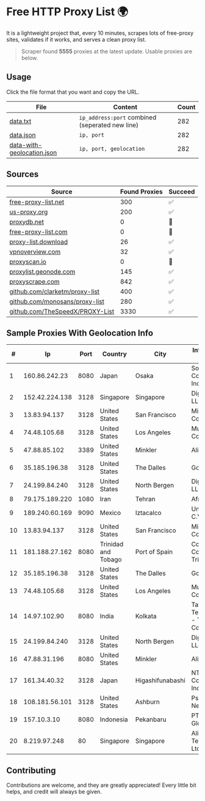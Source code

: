 
# Free HTTP Proxy List 🌍

It is a lightweight project that, every 10 minutes, scrapes lots of free-proxy sites, validates if it works, and serves a clean proxy list.


> Scraper found **5555** proxies at the latest update. Usable proxies are below.

## Usage

Click the file format that you want and copy the URL.


|File|Content|Count|
|----|-------|-----|
|[data.txt](https://raw.githubusercontent.com/themiralay/Proxy-List-World/master/data.txt)|`ip_address:port` combined (seperated new line)|282|
|[data.json](https://raw.githubusercontent.com/themiralay/Proxy-List-World/master/data.json)|`ip, port`|282|
|[data-with-geolocation.json](https://raw.githubusercontent.com/themiralay/Proxy-List-World/master/data-with-geolocation.json)|`ip, port, geolocation`|282|

## Sources

|Source|Found Proxies|Succeed|
|------|-------------|-------|
|[free-proxy-list.net](https://free-proxy-list.net)|300|✅|
|[us-proxy.org](https://www.us-proxy.org)|200|✅|
|[proxydb.net](http://proxydb.net)|0|🚫|
|[free-proxy-list.com](https://free-proxy-list.com/?page=&port=&type%5B%5D=http&type%5B%5D=https&up_time=0&search=Search)|0|🚫|
|[proxy-list.download](https://www.proxy-list.download/HTTP)|26|✅|
|[vpnoverview.com](https://vpnoverview.com/privacy/anonymous-browsing/free-proxy-servers)|32|✅|
|[proxyscan.io](https://www.proxyscan.io)|0|🚫|
|[proxylist.geonode.com](https://proxylist.geonode.com/api/proxy-list?limit=300&page=1&sort_by=lastChecked&sort_type=desc&protocols=http,https)|145|✅|
|[proxyscrape.com](https://api.proxyscrape.com/v2/?request=displayproxies&protocol=http&timeout=10000&country=all&ssl=all&anonymity=all)|842|✅|
|[github.com/clarketm/proxy-list](https://raw.githubusercontent.com/clarketm/proxy-list/master/proxy-list-raw.txt)|400|✅|
|[github.com/monosans/proxy-list](https://raw.githubusercontent.com/monosans/proxy-list/main/proxies/http.txt)|280|✅|
|[github.com/TheSpeedX/PROXY-List](https://raw.githubusercontent.com/TheSpeedX/PROXY-List/master/http.txt)|3330|✅|


## Sample Proxies With Geolocation Info

|#|Ip|Port|Country|City|Internet Service Provider|
|-|--|----|-------|----|-------------------------|
|1|160.86.242.23|8080|Japan|Osaka|Sony Network Communications Inc|
|2|152.42.224.138|3128|Singapore|Singapore|DigitalOcean, LLC|
|3|13.83.94.137|3128|United States|San Francisco|Microsoft Corporation|
|4|74.48.105.68|3128|United States|Los Angeles|Multacom Corporation|
|5|47.88.85.102|3389|United States|Minkler|Alibaba.com LLC|
|6|35.185.196.38|3128|United States|The Dalles|Google LLC|
|7|24.199.84.240|3128|United States|North Bergen|DigitalOcean, LLC|
|8|79.175.189.220|1080|Iran|Tehran|Afranet|
|9|189.240.60.169|9090|Mexico|Iztacalco|Uninet S.A. de C.V.|
|10|13.83.94.137|3128|United States|San Francisco|Microsoft Corporation|
|11|181.188.27.162|8080|Trinidad and Tobago|Port of Spain|Columbus Communications Trinidad Limited.|
|12|35.185.196.38|3128|United States|The Dalles|Google LLC|
|13|74.48.105.68|3128|United States|Los Angeles|Multacom Corporation|
|14|14.97.102.90|8080|India|Kolkata|Tata Teleservices LTD - Tata Indicom - Cdma Division|
|15|24.199.84.240|3128|United States|North Bergen|DigitalOcean, LLC|
|16|47.88.31.196|8080|United States|Minkler|Alibaba.com LLC|
|17|161.34.40.32|3128|Japan|Higashifunabashi|NTT PC Communications, Inc.|
|18|108.181.56.101|3128|United States|Ashburn|Psychz Networks|
|19|157.10.3.10|8080|Indonesia|Pekanbaru|PT Parsaoran Global Datatrans|
|20|8.219.97.248|80|Singapore|Singapore|Alibaba (US) Technology Co., Ltd.|



## Contributing

Contributions are welcome, and they are greatly appreciated! Every
little bit helps, and credit will always be given.

